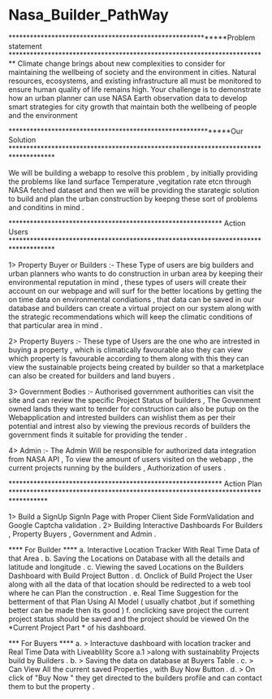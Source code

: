 # Nasa_Builder_PathWay

************************************************************Problem statement *************************************************************************
Climate change brings about new complexities to consider for maintaining the wellbeing of society and the
 environment in cities. Natural resources, ecosystems, and existing infrastructure all must be monitored to ensure
 human quality of life remains high. Your challenge is to demonstrate how an urban planner can use NASA Earth
 observation data to develop smart strategies for city growth that maintain both the wellbeing of people and the
 environment

*************************************************************Our Solution ************************************************************************************

We will be building a webapp to resolve this problem , by initially providing the problems like land surface Temperature  ,vegitation rate etcn through NASA fetched dataset and then we will be providing the starategic solution to build and plan the urban construction by keepng these sort of problems and conditins in mind .

************************************************************ Action Users ************************************************************************************

1> Property Buyer or Builders :- These Type of users are big builders and urban planners who wants to do construction in urban area by keeping their environmental reputation in mind , these types of users will  create their account on our webpage and will surf for the better locations by getting the on time data on environmental condiations , that data can be saved in our database and builders can create a virtual project on our system along with the strategic recommendations which will keep the climatic conditions of that particular area in mind . 

2> Property Buyers :- These type of Users are the one who are intrested in buying a property , which is climatically favourable also they can view which property is favourable according to them along with this they can view the sustainable projects being created by builder so that a marketplace can also be created for builders and land buyers . 

3> Government Bodies :- Authorised government authorities can visit the site and can review the specific Project Status of builders , The Govenment owned lands they want to tender for construction can also be putup on the Webapplication and intrested builders can wishlist them as per their potential and intrest also by viewing the previous records of builders the government finds it suitable for providing the tender . 

4> Admin :- The Admin Will be responsible for authorized data integration from NASA API , To view the amount of users visited on the webapp , the current projects running by the builders , Authorization of users .

************************************************************ Action Plan **********************************************************************************

1> Build a SignUp SignIn Page with Proper Client Side FormValidation and Google Captcha validation .
2> Building Interactive Dashboards For Builders , Property Buyers , Government and Admin .

**** For Builder ****
a. Interactive Location Tracker With Real Time Data of that Area .
b. Saving the Locations on Database with all the details and latitude and longitude .
c. Viewing the saved Locations on the Builders Dashboard with Build Project Button .
d. Onclick of Build Project the User along with all the data of that location should be redirected to a web tool where he can Plan the construction .
e. Real Time Suggestion for the betterment of that Plan Using AI Model ( usually chatbot ,but if something better can be made then its good )
f. onclicking save project the current project status should be saved and the project should be viewed On the *Current Project Part * of his dashboard.

*** For Buyers ****
a.    > Interactuve dashboard with location tracker and Real Time Data with Liveablility Score
 a.1 >along with sustainablity Projects build by Builders  .
b.    > Saving the data on database at Buyers Table .
c.    > Can View All the current saved Properties ,  with Buy Now Button .
d.   > On click of "Buy Now " they get directed to the builders profile and can contact them to but the property . 

